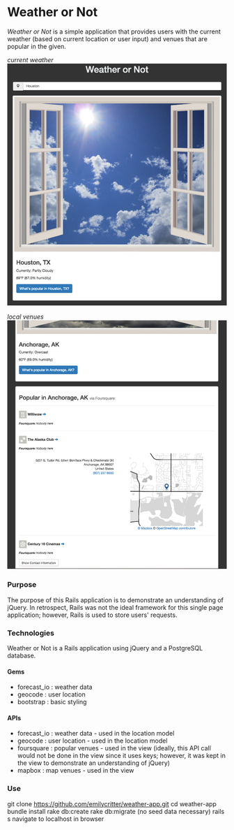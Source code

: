 # Weather or Not

*Weather or Not* is a simple application that provides users with the current weather (based on current location or user input) and venues that are popular in the given.

*current weather*
![landing_page](/screenshots/landing.png?raw=true)

*local venues*
![landing_page](/screenshots/foursquare.png?raw=true)

### Purpose
The purpose of this Rails application is to demonstrate an understanding of jQuery.
In retrospect, Rails was not the ideal framework for this single page application; however, Rails is used to store users' requests.

### Technologies
Weather or Not is a Rails application using jQuery and a PostgreSQL database.
#### Gems
* forecast_io : weather data
* geocode : user location
* bootstrap : basic styling


#### APIs
* forecast_io : weather data - used in the location model
* geocode : user location - used in the location model
* foursquare : popular venues - used in the view (ideally, this API call would not be done in the view since it uses keys; however, it was kept in the view to demonstrate an understanding of jQuery)
* mapbox : map venues - used in the view

### Use
git clone https://github.com/emilycritter/weather-app.git
cd weather-app
bundle install
rake db:create
rake db:migrate
(no seed data necessary)
rails s
navigate to localhost in browser
